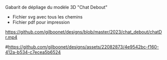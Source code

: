 Gabarit de dépliage du modèle 3D "Chat Debout"

- Fichier svg avec tous les chemins
- Fichier pdf pour impression

https://github.com/gilboonet/designs/blob/master/2023/chat_debout/chatDr.mp4

#https://github.com/gilboonet/designs/assets/22082873/4e9542bc-f160-412a-b534-c7ecea5b6524


